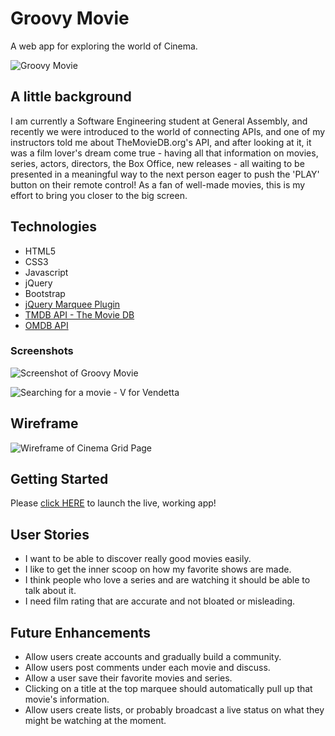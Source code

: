 # Groovy Movie

A web app for exploring the world of Cinema.

![Groovy Movie](https://imgur.com/download/QsfzS5j)

## A little background
I am currently a Software Engineering student at General Assembly, and recently we were introduced to the world of connecting APIs, and one of my instructors told me about TheMovieDB.org's API, and after looking at it, it was a film lover's dream come true - having all that information on movies, series, actors, directors, the Box Office, new releases - all waiting to be presented in a meaningful way to the next person eager to push the 'PLAY' button on their remote control! As a fan of well-made movies, this is my effort to bring you closer to the big screen.

## Technologies
- HTML5
- CSS3
- Javascript
- jQuery
- Bootstrap
- [jQuery Marquee Plugin](https://www.jqueryscript.net/demo/jQuery-Plugin-For-Horizontal-Text-Scrolling-Simple-Marquee/)
- [TMDB API - The Movie DB](http://themoviedb.org/settings/api)
- [OMDB API](https://www.omdbapi.com/)

### Screenshots
![Screenshot of Groovy Movie](https://imgur.com/download/vuScdln)

![Searching for a movie - V for Vendetta](https://imgur.com/download/jEPtucV)

## Wireframe
![Wireframe of Cinema Grid Page](https://imgur.com/download/2s6hagT)

## Getting Started

Please [click HERE](https://groovymovie.netlify.app/) to launch the live, working app!

## User Stories
- I want to be able to discover really good movies easily.
- I like to get the inner scoop on how my favorite shows are made.
- I think people who love a series and are watching it should be able to talk about it. 
- I need film rating that are accurate and not bloated or misleading.

## Future Enhancements
- Allow users create accounts and gradually build a community.
- Allow users post comments under each movie and discuss.
- Allow a user save their favorite movies and series.
- Clicking on a title at the top marquee should automatically pull up that movie's information.
- Allow users create lists, or probably broadcast a live status on what they might be watching at the moment.
